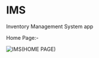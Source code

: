 # IMS
Inventory Management System app

Home Page:-

![IMS(HOME PAGE)](https://user-images.githubusercontent.com/88238579/191371013-0834a50b-21f7-47d5-9f3e-3ddc3c8f3944.png)

